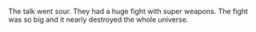 The talk went sour. They had a huge fight with super weapons. The fight was so big and it nearly destroyed the whole universe.
